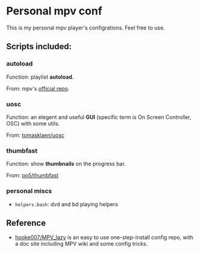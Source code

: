 # Personal mpv conf

This is my personal mpv player's configrations. Feel free to use.

## Scripts included:

### autoload

Function: 
playlist **autoload**.

From: mpv's [official repo](https://github.com/mpv-player/mpv/blob/master/TOOLS/lua/autoload.lua).

### uosc

Function: an elegent and useful **GUI** (specific term is On Screen Controller, OSC) with some utils.

From: [tomasklaen/uosc](https://github.com/tomasklaen/uosc)


### thumbfast

Function: show **thumbnails** on the progress bar.

From: [po5/thumbfast](https://github.com/po5/thumbfast)

### personal miscs

-  `helpers.bash`: dvd and bd playing helpers


## Reference

- [hooke007/MPV_lazy](https://github.com/hooke007/MPV_lazy) is an easy to use one-step-install config repo, with a doc site including MPV wiki and some config tricks.
